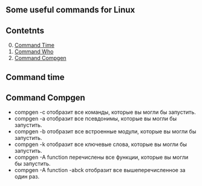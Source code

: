 ## Some useful commands for Linux

## Contetnts
0. [Command Time](#command_time)
1. [Command Who](#commandwho)
2. [Command Compgen](#compgen)

## Command time


## Command Compgen

- compgen -c отобразит все команды, которые вы могли бы запустить.
- compgen -a отобразит все псевдонимы, которые вы могли бы запустить.
- compgen -b отобразит все встроенные модули, которые вы могли бы запустить.
- compgen -k отобразит все ключевые слова, которые вы могли бы запустить.
- compgen -A function перечислены все функции, которые вы могли бы запустить.
- compgen -A function -abck отобразит все вышеперечисленное за один раз.
